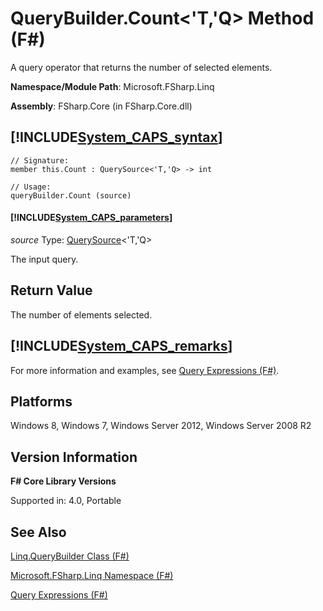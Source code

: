 # QueryBuilder.Count<'T,'Q> Method (F#)

A query operator that returns the number of selected elements.

**Namespace/Module Path**: Microsoft.FSharp.Linq

**Assembly**: FSharp.Core (in FSharp.Core.dll)


## [!INCLUDE[System_CAPS_syntax](//System/Token/System_CAPS_syntax_md.md)]

```
// Signature:
member this.Count : QuerySource<'T,'Q> -> int

// Usage:
queryBuilder.Count (source)
```

#### [!INCLUDE[System_CAPS_parameters](//System/Token/System_CAPS_parameters_md.md)]
*source*
Type: [QuerySource](http://msdn.microsoft.com/en-us/library/873589c1-c5dc-47d9-8abf-fee7258dfb00)&lt;'T,'Q&gt;


The input query.




## Return Value
The number of elements selected.


## [!INCLUDE[System_CAPS_remarks](//System/Token/System_CAPS_remarks_md.md)]
For more information and examples, see [Query Expressions (F#)](http://msdn.microsoft.com/en-us/library/ff72235c-3ad8-4215-8679-2754484823db).


## Platforms
Windows 8, Windows 7, Windows Server 2012, Windows Server 2008 R2


## Version Information
**F# Core Library Versions**

Supported in: 4.0, Portable




## See Also
[Linq.QueryBuilder Class &#40;F&#35;&#41;](Linq.QueryBuilder+Class+28%F%2329%.md)

[Microsoft.FSharp.Linq Namespace &#40;F&#35;&#41;](Microsoft.FSharp.Linq+Namespace+28%F%2329%.md)

[Query Expressions (F#)](http://msdn.microsoft.com/en-us/library/ff72235c-3ad8-4215-8679-2754484823db)

